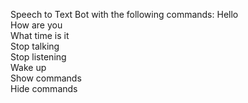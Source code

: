 Speech to Text Bot with the following commands:
Hello  
How are you  
What time is it  
Stop talking  
Stop listening  
Wake up  
Show commands  
Hide commands
